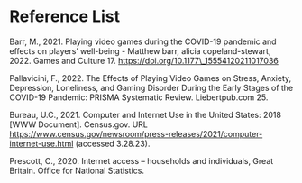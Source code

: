 # Reference List

Barr, M., 2021. Playing video games during the COVID-19 pandemic and effects on players’ well-being - Matthew barr, alicia copeland-stewart, 2022. Games and Culture 17. https://doi.org/10.1177\_15554120211017036

Pallavicini, F., 2022. The Effects of Playing Video Games on Stress, Anxiety, Depression, Loneliness, and Gaming Disorder During the Early Stages of the COVID-19 Pandemic: PRISMA Systematic Review. Liebertpub.com 25.

Bureau, U.C., 2021. Computer and Internet Use in the United States: 2018 \[WWW Document]. Census.gov. URL https://www.census.gov/newsroom/press-releases/2021/computer-internet-use.html (accessed 3.28.23).

Prescott, C., 2020. Internet access – households and individuals, Great Britain. Office for National Statistics.

